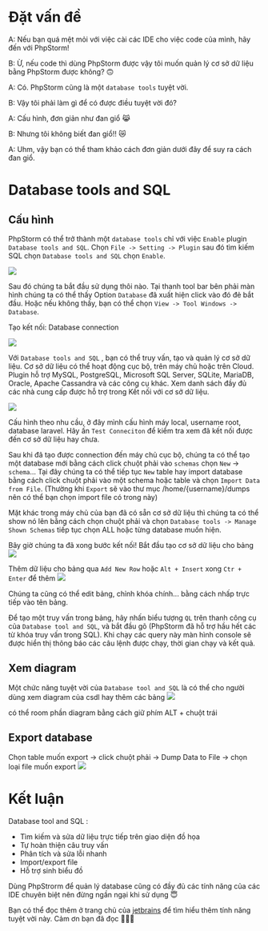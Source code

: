 # Đặt vấn đề
A: Nếu bạn quá mệt mỏi với việc cài các IDE cho việc code của mình, hãy đến với PhpStorm!

B: Ừ, nếu code thì dùng PhpStorm được vậy tôi muốn quản lý cơ sở dữ liệu bằng PhpStorm được không? :upside_down_face:

A: Có. PhpStorm cũng là một `database tools` tuyệt vời.

B: Vậy tôi phải làm gì để có được điều tuyệt vời đó?

A: Cấu hình, đơn giản như đan giổ :joy_cat:

B: Nhưng tôi không biết đan giổ!! :crying_cat_face:

A: Uhm, vậy bạn có thể tham khảo cách đơn giản dưới đây để suy ra cách đan giổ.
# Database tools and SQL
## Cấu hình
PhpStorm có thể trở thành một `database tools` chỉ với việc `Enable` plugin `Database tools and SQL`. Chọn `File -> Setting -> Plugin`
 sau đó tìm kiếm SQL chọn `Database tools and SQL` chọn `Enable`. 

![](https://images.viblo.asia/53c07cae-b8d5-46ec-b662-d3d8d6dbb30c.png)

Sau đó chúng ta bắt đầu sử dụng thôi nào.
Tại thanh tool bar bên phải màn hình chúng ta có thể thấy Option `Database` đã xuất hiện click vào đó đẻ bắt đầu. 
Hoặc nếu không thấy, bạn có thể chọn `View -> Tool Windows -> Database`.

Tạo kết nối: Database connection

![](https://images.viblo.asia/41543cfc-d0b2-451c-91b6-4535bd5edad7.png)

Với `Database tools and SQL` , bạn có thể truy vấn, tạo và quản lý cơ sở dữ liệu. Cơ sở dữ liệu có thể hoạt động cục bộ, trên máy chủ hoặc trên Cloud. Plugin hỗ trợ MySQL, PostgreSQL, Microsoft SQL Server, SQLite, MariaDB, Oracle, Apache Cassandra và các công cụ khác. Xem danh sách đầy đủ các nhà cung cấp được hỗ trợ trong Kết nối với cơ sở dữ liệu.

![](https://images.viblo.asia/673d2146-c5c1-4c3f-8e33-acd73248ff60.png)
 
 Cấu hình theo nhu cầu, ở đây mình cấu hình máy local, username root, database laravel.
 Hãy ấn `Test Conneciton` để kiểm tra xem đã kết nối được đến cơ sở dữ liệu hay chưa. 

Sau khi đã tạo được connection đến máy chủ cục bộ, chúng ta có thể tạo một database mới bằng cách click chuột phải vào `schemas` chọn `New` -> `schema`...
Tại đây chúng ta có thể tiếp tục `New` table hay import database bằng cách click chuột phải vào một schema hoặc table và chọn `Import Data from File`. (Thường khi `Export` sẽ vào thư mục /home/{username}/dumps nên có thể bạn chọn import file có trong này)

Mặt khác trong máy chủ của bạn đã có sẵn cơ sở dữ liệu thì chúng ta có thể show nó lên bằng cách chọn chuột phải và chọn `Database tools -> Manage Shown Schemas` tiếp tục chọn ALL hoặc từng database muốn hiện.

Bây  giờ chúng ta đã xong bước kết nối!
Bắt đầu tạo cơ sở dữ liệu cho bảng
![](https://images.viblo.asia/b1101155-d230-4456-8055-cbebb16129e2.png)

Thêm dữ liệu cho bảng qua `Add New Row` hoặc `Alt + Insert`  xong `Ctr + Enter` để thêm
![](https://images.viblo.asia/0c82a5f1-b9e3-4ca8-87cf-34d8baaf7ae7.png)

Chúng ta cũng có thể edit bảng, chỉnh khóa chính... bằng cách nhấp trực tiếp vào tên bảng.

Để tạo một truy vấn trong bảng, hãy nhấn biểu tượng `QL` trên thanh công cụ của `Database tool and SQL`, và bắt đầu gõ (PhpStorm đã hỗ trợ hầu hết các từ khóa truy vấn trong SQL). Khi chạy các query này màn hình console sẽ được hiển thị thông báo các câu lệnh được chạy, thời gian chạy và kết quả.

## Xem diagram
Một chức năng tuyệt vời của `Database tool and SQL` là có thể cho người dùng xem diagram của csdl hay thêm các bảng 
![](https://images.viblo.asia/24f7b8b3-138e-40e8-87fe-6995991d3f8e.png)

 có thể room phần diagram bằng cách giữ phím ALT + chuột trái

## Export database
Chọn table muốn export -> click chuột phải -> Dump Data to File -> chọn loại file muốn export
 ![](https://images.viblo.asia/443fdd35-afa4-454b-ae39-7c670ed134d8.png)

# Kết luận
Database tool and SQL :
 
* Tìm kiếm và sửa dữ liệu trực tiếp trên giao diện đồ họa
* Tự hoàn thiện câu truy vấn
* Phân tích và sửa lỗi nhanh
* Import/export file
* Hỗ trợ sinh biểu đồ

Dùng PhpStrorm để quản lý database cũng có đầy đủ các tính năng của các IDE chuyên biệt nên đừng ngần ngại khi sử dụng  :innocent:

Bạn có thể đọc thêm ở trang chủ của [jetbrains](https://www.jetbrains.com/help/phpstorm/relational-databases.html) để tìm hiểu thêm tính năng tuyệt vời này.
Cảm ơn bạn đã đọc :maple_leaf::maple_leaf::maple_leaf: